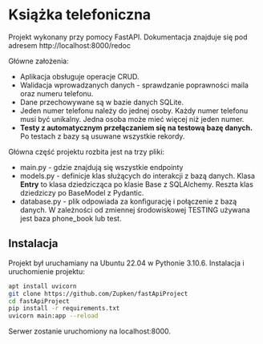 # Książka telefoniczna

Projekt wykonany przy pomocy FastAPI. Dokumentacja znajduje się pod adresem http://localhost:8000/redoc

Główne założenia:

-   Aplikacja obsługuje operacje CRUD.
-   Walidacja wprowadzanych danych - sprawdzanie poprawności maila oraz numeru telefonu.
-   Dane przechowywane są w bazie danych SQLite.
-   Jeden numer telefonu należy do jednej osoby. Każdy numer telefonu musi być unikalny. Jedna osoba może mieć więcej niż jeden numer.
-   **Testy z automatycznym przełączaniem się na testową bazę danych.** Po testach z bazy są usuwane wszystkie rekordy.

Główna część projektu rozbita jest na trzy pliki:

-   main.py - gdzie znajdują się wszystkie endpointy
-   models.py - definicje klas służących do interakcji z bazą danych. Klasa **Entry** to klasa dziedzicząca po klasie Base z SQLAlchemy. Reszta klas dziedziczy po BaseModel z Pydantic.
-   database.py - plik odpowiada za konfigurację i połączenie z bazą danych. W zależności od zmiennej środowiskowej TESTING używana jest baza phone_book lub test.

## Instalacja

Projekt był uruchamiany na Ubuntu 22.04 w Pythonie 3.10.6. Instalacja i uruchomienie projektu:

```bash
apt install uvicorn
git clone https://github.com/Zupken/fastApiProject
cd fastApiProject
pip install -r requirements.txt
uvicorn main:app --reload
``` 
Serwer zostanie uruchomiony na localhost:8000.


